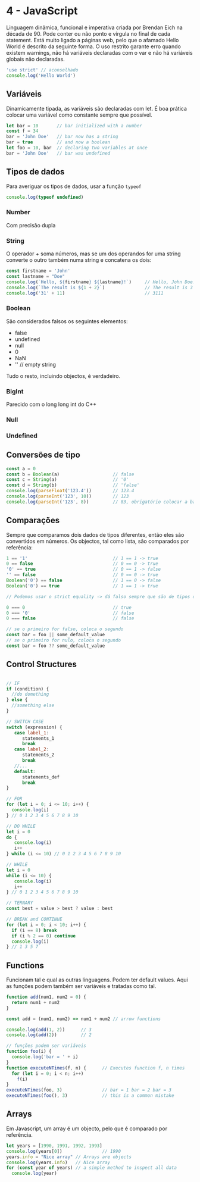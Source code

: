 # 4 - JavaScript

Linguagem dinâmica, funcional e imperativa criada por Brendan Eich na década de 90. Pode conter ou não ponto e vírgula no final de cada statement. Está muito ligado a páginas web, pelo que o afamado Hello World é descrito da seguinte forma. O uso restrito garante erro quando existem warnings, não há variáveis declaradas com o var e não há variáveis globais não declaradas.

```javascript
'use strict' // aconselhado
console.log('Hello World')
```

## Variáveis

Dinamicamente tipada, as variáveis são declaradas com let. É boa prática colocar uma variável como constante sempre que possível.

```javascript
let bar = 10       // bar initialized with a number
const f = 34
bar = 'John Doe'   // bar now has a string
bar = true         // and now a boolean
let foo = 10, bar  // declaring two variables at once
bar = 'John Doe'   // bar was undefined
```

## Tipos de dados

Para averiguar os tipos de dados, usar a função `typeof`

```js
console.log(typeof undefined)
```

### Number

Com precisão dupla

### String

O operador + soma números, mas se um dos operandos for uma string converte o outro também numa string e concatena os dois:

```js
const firstname = 'John'
const lastname = "Doe"
console.log(`Hello, ${firstname} ${lastname}!`)     // Hello, John Doe!
console.log(`The result is ${1 + 2}`)               // The result is 3
console.log('31' + 11)                              // 3111
```

### Boolean

São considerados falsos os seguintes elementos:

- false
- undefined
- null
- 0
- NaN
- '' // empty string

Tudo o resto, incluindo objectos, é verdadeiro.

### BigInt

Parecido com o long long int do C++

### Null

### Undefined

## Conversões de tipo

```js
const a = 0
const b = Boolean(a)                    // false
const c = String(a)                     // '0'
const d = String(b)                     // 'false'
console.log(parseFloat('123.4'))        // 123.4
console.log(parseInt('123', 10))        // 123
console.log(parseInt('123', 8))         // 83, obrigatório colocar a base da conversão
```

## Comparações

Sempre que comparamos dois dados de tipos diferentes, então eles são convertidos em números. Os objectos, tal como lista, são comparados por referência:

```js
1 == '1'                                // 1 == 1 -> true
0 == false                              // 0 == 0 -> true
'0' == true                             // 0 == 1 -> false
'' == false                             // 0 == 0 -> true
Boolean('0') == false                   // 1 == 0 -> false
Boolean('0') == true                    // 1 == 1 -> true

// Podemos usar o strict equality -> dá falso sempre que são de tipos diferentes

0 === 0                                 // true
0 === '0'                               // false
0 === false                             // false

// se o primeiro for falso, coloca o segundo
const bar = foo || some_default_value
// se o primeiro for nulo, coloca o segundo
const bar = foo ?? some_default_value
```

## Control Structures

```js

// IF
if (condition) {
  //do domething
} else {
  //something else
}

// SWITCH CASE
switch (expression) {
   case label_1:
      statements_1
      break
   case label_2:
      statements_2
      break
   //...
   default:
      statements_def
      break
}

// FOR
for (let i = 0; i <= 10; i++) {
  console.log(i)
} // 0 1 2 3 4 5 6 7 8 9 10

// DO WHILE
let i = 0
do {
   console.log(i)
   i++
} while (i <= 10) // 0 1 2 3 4 5 6 7 8 9 10

// WHILE
let i = 0
while (i <= 10) {
   console.log(i)
   i++
} // 0 1 2 3 4 5 6 7 8 9 10

// TERNARY
const best = value > best ? value : best

// BREAK and CONTINUE
for (let i = 0; i < 10; i++) {
  if (i == 8) break
  if (i % 2 == 0) continue
  console.log(i)
} // 1 3 5 7
```

## Functions

Funcionam tal e qual as outras linguagens. Podem ter default values. Aqui as funções podem também ser variáveis e tratadas como tal.

```js
function add(num1, num2 = 0) {
  return num1 + num2
}

const add = (num1, num2) => num1 + num2 // arrow functions

console.log(add(1, 2))      // 3
console.log(add(2))         // 2

// funções podem ser variáveis
function foo(i) {
  console.log('bar = ' + i)
}
function executeNTimes(f, n) {      // Executes function f, n times
  for (let i = 0; i < n; i++)
    f(i)
}
executeNTimes(foo, 3)               // bar = 1 bar = 2 bar = 3
executeNTimes(foo(), 3)             // this is a common mistake
```

## Arrays

Em Javascript, um array é um objecto, pelo que é comparado por referência.

```js
let years = [1990, 1991, 1992, 1993]
console.log(years[0])               // 1990
years.info = "Nice array" // Arrays are objects
console.log(years.info)   // Nice array
for (const year of years) // a simple method to inspect all data
  console.log(year)
```